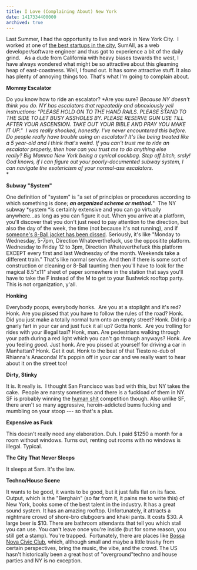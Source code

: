 ```yaml
---
title: I Love (Complaining About) New York
date: 1417334400000
archived: true
---
```


Last Summer, I had the opportunity to live and work in New York City.  I
worked at one of [the best startups in the
city](http://blog.sumall.com/journal/best-places-to-work-in-nyc-tech.html#ixzz3Iu9BD),
SumAll, as a web developer/software engineer and thus got to experience
a bit of the daily grind.   As a dude from California with heavy biases
towards the west, I have always wondered what might be so attractive
about this gleaming heap of east-coastness. Well, I found out. It has
some attractive stuff. It also has plenty of annoying things too. That's
what I'm going to complain about.

**Mommy Escalator**

Do you know how to ride an escalator? *Are you sure? *Because NY doesn't
think you do. NY has escalators that repeatedly and obnoxiously yell
instructions: "PLEASE HOLD ON TO THE HAND RAILS. PLEASE STAND TO THE
SIDE TO LET BUSY ASSHOLES BY. PLEASE RESERVE GUN USE TILL AFTER YOUR
ASCENSION. TAKE OUT YOUR BIBLE AND PRAY YOU MAKE IT UP."  I was really
shocked, honestly. I've never encountered this before. Do people really
have trouble using an escalator? It's like being treated like a 5
year-old and I think that's weird. If you can't trust me to ride an
escalator properly, then how can you trust me to do anything else
really? Big Mamma New York being a cynical cockbag. Step off bitch,
srsly! God knows, if I can figure out your poorly-documented subway
system, I can navigate the esotericism of your normal-ass escalators.*\
*

**Subway "System"**

One definition of "system" is "a set of principles or procedures
according to which something is done; ***an organized scheme or
method.***"  The NY subway *system *is certainly extensive and you can
go virtually anywhere...as long as you can figure it out. When you
arrive at a platform, you'll discover that you don't just need to pay
attention to the direction, but also the day of the week, the time (not
because it's not running), and if [someone's 8-Ball jacket has been
dissed](https://www.youtube.com/watch?v=udRl9al1h-Q). Seriously, it's
like "Monday to Wednesday, 5-7pm, Direction Whateverthefuck, use the
oppositite platform. Wednesday to Friday 12 to 3pm, Direction
Whateverthefuck this platform EXCEPT every first and last Wednesday of
the month. Weekends take a different train." That's like normal service.
And then if there is some sort of construction or cleaning or 8-Ball
taunting then you'll have to look for the magical 8.5\"x11\" sheet of
paper somewhere in the station that says you'll have to take the F
instead of the M to get to your Bushwick rooftop party. This is not
organization, y\'all.

**Honking**

Everybody poops, everybody honks.  Are you at a stoplight and it's red?
Honk. Are you pissed that you have to follow the rules of the road?
Honk. Did you just make a totally normal turn onto an empty street?
Honk. Did rip a gnarly fart in your car and just fuck it all up? Gotta
honk.  Are you trolling for rides with your illegal taxi? Honk, man. Are
pedestrians walking through your path during a red light which you can't
go through anyways? Honk. Are you feeling *good*. Just honk. Are you
pissed at yourself for driving a car in Manhattan? Honk. Get it
out. Honk to the beat of that Tiesto re-dub of Rhianna's Anaconda! It's
poppin off in your car and we really want to hear about it on the street
too!

**Dirty, Stinky**

It is. It really is.  I thought San Francisco was bad with this, but NY
takes the cake.  People are narsty sometimes and there is a fuckload of
them in NY. SF is probably winning the [human
shit](http://www.thebolditalic.com/articles/3758-why-is-there-so-much-human-shit-on-the-streets) competition
though. Also unlike SF, there aren't so many aggressive, heroin-addicted
bums fucking and mumbling on your stoop --- so that's a plus.

**Expensive as Fuck**

This doesn't really need any elaboration. Duh. I paid \$1250 a month for
a room without windows. Turns out, renting out rooms with no windows is
illegal. Typical.

**The City That Never Sleeps**

It sleeps at 5am. It's the law.

**Techno/House Scene**

It wants to be good, it wants to be good, but it just falls flat on its
face. Output, which is the "Berghain" (so far from it, it pains me to
write this) of New York, books some of the best talent in the industry.
It has a great sound system. It has an amazing rooftop. Unfortunately,
it attracts a nightmare crowd of shore-bro clubgoers and khaki pants. It
costs \$30. A large beer is \$10. There are bathroom attendants that
tell you which stall you can use. You can't leave once you're inside
(but for some reason, you still get a stamp). You're trapped.
 Fortunately, there are places like [Bossa Nova Civic
Club](http://bossanovacivicclub.com/), which, although small and maybe a
little trashy from certain perspectives, bring the music, the vibe, and
the crowd. The US hasn't historically been a great host of
"overground\"techno and house parties and NY is no exception.
